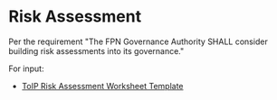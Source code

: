 # Risk Assessment

Per the requirement "The FPN Governance Authority SHALL consider building risk assessments into its governance."

For input:

* [ToIP Risk Assessment Worksheet Template](https://drive.google.com/file/d/1p0wlOAOgf5Ntq07EZ1Gmw0EtjADgbiXK/view)



